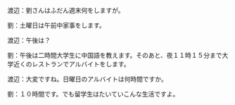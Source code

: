 ﻿渡辺：劉さんはふだん週末何をしますが。

劉：土曜日は午前中家事をします。

渡辺：午後は？

劉：午後は二時間大学生に中国語を教えます。そのあと、夜１１時１５分まで大学近くのレストランでアルバイトをします。

渡辺：大変ですね。日曜日のアルバイトは何時間ですか。

劉：１０時間です。でも留学生はたいていこんな生活ですよ。






